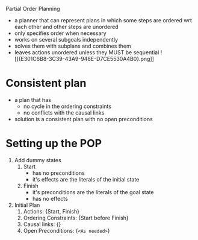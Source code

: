 Partial Order Planning

- a planner that can represent plans in which some steps are ordered wrt each other and other steps are unordered
- only specifies order when necessary
- works on several subgoals independently
- solves them with subplans and combines them
- leaves actions unordered unless they MUST be sequential 
 ![[{E301C6B8-3C39-43A9-948E-D7CE5530A4B0}.png]]

# Consistent plan
- a plan that has
	- no cycle in the ordering constraints
	- no conflicts with the causal links
- solution is a consistent plan with no open preconditions

# Setting up the POP
1. Add dummy states
	1. Start
		- has no preconditions
		- it's effects are the literals of the initial state
	2. Finish
		- it's preconditions are the literals of the goal state
		- has no effects
2. Initial Plan
	1. Actions: {Start, Finish}
	2. Ordering Constraints: {Start before Finish}
	3. Causal links: {}
	4. Open Preconditions: {`<As needed>`}
